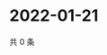 # 2022-01-21

共 0 条

<!-- BEGIN WEIBO -->
<!-- 最后更新时间 Fri Jan 21 2022 21:08:43 GMT+0800 (China Standard Time) -->

<!-- END WEIBO -->
